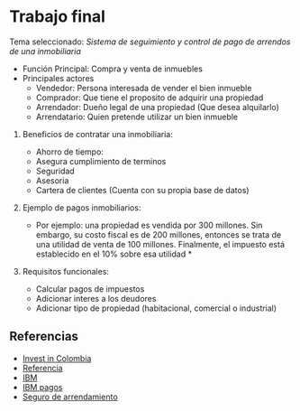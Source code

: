 # Trabajo final

Tema seleccionado: *Sistema de seguimiento y control de pago de arrendos de una inmobiliaria*

- Función Principal: Compra y venta de inmuebles
- Principales actores
	- Vendedor: Persona interesada de vender el bien inmueble
	- Comprador: Que tiene el proposito de adquirir una propiedad
	- Arrendador: Dueño legal de una propiedad (Que desea alquilarlo)
	- Arrendatario: Quien pretende utilizar un bien inmueble

1. Beneficios de contratar una inmobiliaria:
	- Ahorro de tiempo: 
	- Asegura cumplimiento de terminos
	- Seguridad
	- Asesoria
	- Cartera de clientes (Cuenta con su propia base de datos)

2. Ejemplo de pagos inmobiliarios:
	- Por ejemplo: una propiedad es vendida por 300 millones. Sin embargo, su costo fiscal es de 200 millones, entonces se trata de una utilidad de venta de 100 millones. Finalmente, el impuesto está establecido en el 10% sobre esa utilidad *

3. Requisitos funcionales:
	- Calcular pagos de impuestos
	- Adicionar interes a los deudores
	- Adicionar tipo de propiedad (habitacional, comercial o industrial)

## Referencias

- [Invest in Colombia](https://investincolombia.com.co/es/como-invertir/pasos-para-establecer-su-compa%C3%B1%C3%ADa/como-comprar-inmuebles-en-colombia)
- [Referencia](https://daytona.cloud/pago-de-impuestos.html)
- [IBM](https://www.ibm.com/docs/es/tririga/10.5.2?topic=assets-managing-leased-owned-property-contracts)
- [IBM pagos](https://www.ibm.com/docs/es/tririga/10.5.2?topic=contracts-managing-payments)
- [Seguro de arrendamiento](https://www.semana.com/columnistas/articulo/arriendo-inmueble-diferentes-formas-de-pago-de-arriendo/71882/)
